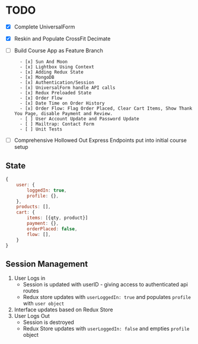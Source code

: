 # TODO

- [x] Complete UniversalForm

- [x] Reskin and Populate CrossFit Decimate

- [ ] Build Course App as Feature Branch

        - [x] Sun And Moon
        - [x] Lightbox Using Context
        - [x] Adding Redux State
        - [x] MongoDB
        - [x] Authentication/Session
        - [x] UniversalForm handle API calls
        - [x] Redux Preloaded State
        - [x] Order Flow
        - [x] Date Time on Order History
        - [x] Order Flow: Flag Order Placed, Clear Cart Items, Show Thank You Page, disable Payment and Review.
        - [ ] User Account Update and Password Update
        - [ ] Mailtrap: Contact Form
        - [ ] Unit Tests

- [ ] Comprehensive Hollowed Out Express Endpoints put into initial course setup


## State

```js
{
    user: {
        loggedIn: true,
        profile: {},
    },
    products: [],
    cart: {
        items: [{qty, product}]
        payment: {},
        orderPlaced: false,
        flow: [],
    }
}

```

## Session Management

1. User Logs in
   * Session is updated with userID - giving access to authenticated api routes
   * Redux store updates with `userLoggedIn: true` and populates `profile` with `user object`
2. Interface updates based on Redux Store
3. User Logs Out
   * Session is destroyed
   * Redux Store updates with `userLoggedIn: false` and empties `profile` object

